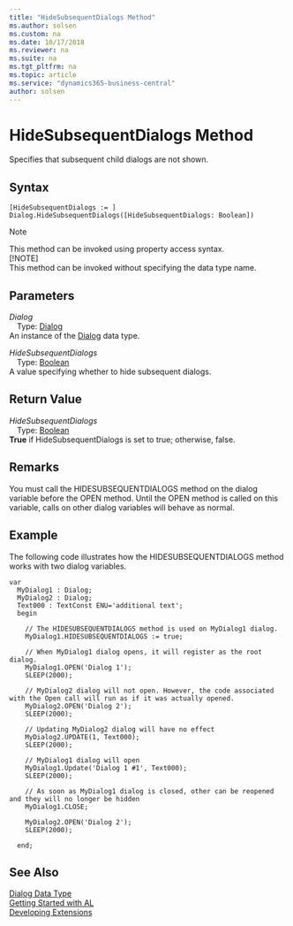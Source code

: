 ```yaml
---
title: "HideSubsequentDialogs Method"
ms.author: solsen
ms.custom: na
ms.date: 10/17/2018
ms.reviewer: na
ms.suite: na
ms.tgt_pltfrm: na
ms.topic: article
ms.service: "dynamics365-business-central"
author: solsen
---
```

[//]: # (START>DO_NOT_EDIT)
[//]: # (IMPORTANT:Do not edit any of the content between here and the END>DO_NOT_EDIT.)
[//]: # (Any modifications should be made in the .xml files in the ModernDev repo.)
# HideSubsequentDialogs Method
Specifies that subsequent child dialogs are not shown.

## Syntax
```
[HideSubsequentDialogs := ]  Dialog.HideSubsequentDialogs([HideSubsequentDialogs: Boolean])
```
> [!NOTE]  
> This method can be invoked using property access syntax.  
> [!NOTE]  
> This method can be invoked without specifying the data type name.  
## Parameters
*Dialog*  
&emsp;Type: [Dialog](dialog-data-type.md)  
An instance of the [Dialog](dialog-data-type.md) data type.  

*HideSubsequentDialogs*  
&emsp;Type: [Boolean](../boolean/boolean-data-type.md)  
A value specifying whether to hide subsequent dialogs.  


## Return Value
*HideSubsequentDialogs*  
&emsp;Type: [Boolean](../boolean/boolean-data-type.md)  
**True** if HideSubsequentDialogs is set to true; otherwise, false.  


[//]: # (IMPORTANT: END>DO_NOT_EDIT)

## Remarks
You must call the HIDESUBSEQUENTDIALOGS method on the dialog variable before the OPEN method. Until the OPEN method is called on this variable, calls on other dialog variables will behave as normal.

##  Example
The following code illustrates how the HIDESUBSEQUENTDIALOGS method works with two dialog variables.

```
var
  MyDialog1 : Dialog;
  MyDialog2 : Dialog;
  Text000 : TextConst ENU='additional text';
  begin

    // The HIDESUBSEQUENTDIALOGS method is used on MyDialog1 dialog.
    MyDialog1.HIDESUBSEQUENTDIALOGS := true;

    // When MyDialog1 dialog opens, it will register as the root dialog.
    MyDialog1.OPEN('Dialog 1');
    SLEEP(2000);

    // MyDialog2 dialog will not open. However, the code associated with the Open call will run as if it was actually opened.
    MyDialog2.OPEN('Dialog 2');
    SLEEP(2000);

    // Updating MyDialog2 dialog will have no effect
    MyDialog2.UPDATE(1, Text000);
    SLEEP(2000);

    // MyDialog1 dialog will open 
    MyDialog1.Update('Dialog 1 #1', Text000);
    SLEEP(2000);

    // As soon as MyDialog1 dialog is closed, other can be reopened and they will no longer be hidden
    MyDialog1.CLOSE;

    MyDialog2.OPEN('Dialog 2');
    SLEEP(2000);

  end;  
```  

## See Also
[Dialog Data Type](dialog-data-type.md)  
[Getting Started with AL](../../devenv-get-started.md)  
[Developing Extensions](../../devenv-dev-overview.md)